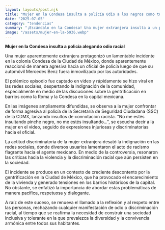 ```yaml
---
layout: layouts/post.njk
title: "Mujer en la Condesa insulta a policía Odio a los negros como tú"
date: "2025-07-05"
category: "tendencias"
summary: "¡Escándalo en la Condesa! Una mujer extranjera insulta a un policía con comentarios racistas. ¿Qué provocó esta reacción agresiva? Descubre los detalles y la indignación en redes sociales. La polémica por la gentrificación en la CDMX se enciende."
image: "/assets/mujer-en-la-5936.webp"  
---
```


**Mujer en la Condesa insulta a policía alegando odio racial**



Una mujer aparentemente extranjera protagonizó un lamentable incidente en la colonia Condesa de la Ciudad de México, donde aparentemente reaccionó de manera agresiva hacia un oficial de policía luego de que su automóvil Mercedes Benz fuera inmovilizado por las autoridades.



El polémico episodio fue captado en video y rápidamente se hizo viral en las redes sociales, despertando la indignación de la comunidad, especialmente en medio de las discusiones sobre la gentrificación en barrios como la Roma y la Condesa en la capital mexicana.



En las imágenes ampliamente difundidas, se observa a la mujer confrontar de forma agresiva al policía de la Secretaría de Seguridad Ciudadana (SSC) de la CDMX, lanzando insultos de connotación racista. "No me estés insultando pinche negro, no me estés insultando...", se escucha decir a la mujer en el video, seguido de expresiones injuriosas y discriminatorias hacia el oficial.



La actitud discriminatoria de la mujer extranjera desató la indignación en las redes sociales, donde diversos usuarios lamentaron el acto de racismo flagrante hacia el agente mexicano. En medio de la controversia, resonaron las críticas hacia la violencia y la discriminación racial que aún persisten en la sociedad.



El incidente se produce en un contexto de creciente descontento por la gentrificación en la Ciudad de México, que ha provocado el encarecimiento de la vivienda y generado tensiones en los barrios históricos de la capital. No obstante, se enfatizó la importancia de abordar estas problemáticas de manera pacífica, respetuosa y dialogante.



A raíz de este suceso, se renueva el llamado a la reflexión y al respeto entre las personas, rechazando cualquier manifestación de odio o discriminación racial, al tiempo que se reafirma la necesidad de construir una sociedad inclusiva y tolerante en la que prevalezca la diversidad y la convivencia armónica entre todos sus habitantes.
